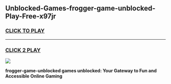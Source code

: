 
## Unblocked-Games-frogger-game-unblocked-Play-Free-x97jr
<h3>
<a href="https://premium76.site?title=frogger-game-unblocked&ref=10A">CLICK TO PLAY</a></h3>
<hr>

<h3>
<a href="https://premium76.site?title=frogger-game-unblocked&ref=10A">CLICK 2 PLAY</a>
  
</h3>

<a href="https://premium76.site?title=frogger-game-unblocked&ref=10A"><img src="https://clearcache.store/games.png"></a>


**frogger-game-unblocked games unblocked: Your Gateway to Fun and Accessible Online Gaming**
